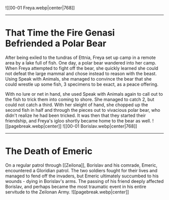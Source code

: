 ![[00-01 Freya.webp|center|768]]

---------------------------------
# That Time the Fire Genasi Befriended a Polar Bear
After being exiled to the tundras of Ettnia, Freya set up camp in  a remote area by a lake full of fish. One day, a polar bear wandered into her camp. When Freya attempted to fight off the bear, she quickly learned she could not defeat the large mammal and chose instead to reason with the beast. Using Speak with Animals, she managed to convince the bear that she could wrestle up some fish, 3 specimens to be exact, as a peace offering.

With no lure or net in hand, she used Speak with Animals again to call out to the fish to trick them into coming to shore. She managed to catch 2, but could not catch a third. With her sleight of hand, she chopped up the second fish in half and through the pieces out to vivacious polar bear, who didn't realize he had been tricked. It was then that they started their friendship, and Freya's igloo shortly became home to the bear as well.
![[pagebreak.webp|center]]
![[00-01 Borislav.webp|center|768]]

-----------
# The Death of Emeric
On a regular patrol through [[Zeilona]], Borislav and his comrade, Emeric, encountered a Gloridian patrol. The two soldiers fought for their lives and managed to fend off the invaders, but Emeric ultimately succumbed to his wounds - dying in Borislav's arms. The passing of his friend deeply affected Borislav, and perhaps became the most traumatic event in his entire servitude to the Zeilonan Army.
![[pagebreak.webp|center]]